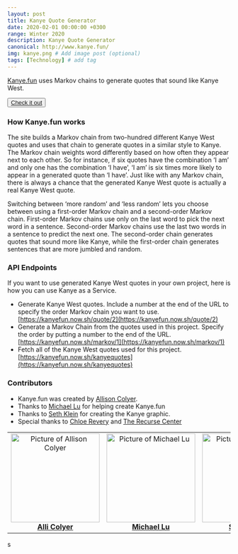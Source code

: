 ```yaml
---
layout: post
title: Kanye Quote Generator
date: 2020-02-01 00:00:00 +0300
range: Winter 2020
description: Kanye Quote Generator
canonical: http://www.kanye.fun/
img: kanye.png # Add image post (optional)
tags: [Technology] # add tag
---
```


[Kanye.fun](www.kanye.fun) uses Markov chains to generate quotes that sound like Kanye
West.

<button class="button">[Check it out](http://www.kanye.fun/)</button>

### How Kanye.fun works

The site builds a Markov chain from two-hundred different Kanye West
quotes and uses that chain to generate quotes in a similar style to
Kanye. The Markov chain weights word differently based on how often they
appear next to each other. So for instance, if six quotes have the
combination ‘I am’ and only one has the combination ‘I have’, ‘I am’ is
six times more likely to appear in a generated quote than ‘I have’. Just
like with any Markov chain, there is always a chance that the generated
Kanye West quote is actually a real Kanye West quote.

Switching between ‘more random’ and ‘less random’ lets you choose
between using a first-order Markov chain and a second-order Markov
chain. First-order Markov chains use only on the last word to pick the
next word in a sentence. Second-order Markov chains use the last two
words in a sentence to predict the next one. The second-order chain
generates quotes that sound more like Kanye, while the first-order chain
generates sentences that are more jumbled and random.

### API Endpoints

If you want to use generated Kanye West quotes in your own project, here is how you can use Kanye as a Service.

- Generate Kanye West quotes. Include a number at the end of the URL to specify the order Markov chain you want to use. [https://kanyefun.now.sh/quote/2](https://kanyefun.now.sh/quote/2)
- Generate a Markov Chain from the quotes used in this project. Specify the order by putting a number to the end of the URL. [https://kanyefun.now.sh/markov/1](https://kanyefun.now.sh/markov/1)
- Fetch all of the Kanye West quotes used for this project. [https://kanyefun.now.sh/kanyequotes](https://kanyefun.now.sh/kanyequotes)

### Contributors

- Kanye.fun was created by [Allison Colyer](https://twitter.com/AlliColyer).
- Thanks to [Michael Lu](https://github.com/michaelwlu) for helping create Kanye.fun
- Thanks to [Seth Klein](https://www.linkedin.com/in/sethaklein/) for creating the Kanye graphic.
- Special thanks to [Chloe Revery](https://github.com/chloerevery) and [The Recurse Center](https://www.recurse.com/)

<table>
  <tr>
    <td align="center"><a href="https://github.com/allicolyer"><img src="https://avatars1.githubusercontent.com/u/11083917?s=460&v=4" width="200px;" alt="Picture of Allison Colyer"/><br /><b>Alli Colyer</b></a></td>
    <td align="center"><a href="https://github.com/michaelwlu"><img src="https://avatars1.githubusercontent.com/u/9114194?s=460&v=4" width="200px;" alt="Picture of Michael Lu"/><br /><b>Michael Lu</b></a></td>
    <td align="center"><a href="https://www.linkedin.com/in/sethaklein/"><img src="https://media-exp1.licdn.com/dms/image/C5603AQFKfGxEaciQ8A/profile-displayphoto-shrink_200_200/0?e=1597276800&v=beta&t=8Bs044I3ajVnaxXAtr9DjACvNK-YuCSJXlualo4NXtA" width="200px;" alt="Picture of Seth Klein"/><br /><b>Seth Klein</b></a></td>
    <td align="center"><a href="https://github.com/chloerevery"><img src="https://avatars3.githubusercontent.com/u/6632604?s=460&v=4" width="200px;" alt="Picture of Chloe Revery"/><br /><b>Chloe Revery</b></a></td>
    <td align="center"><a href="https://www.recurse.com/"><img src="https://d29xw0ra2h4o4u.cloudfront.net/assets/logo_square-051508b5ecf8868635aea567bb86f423f4d1786776e5dfce4adf2bc7edf05804.png" width="200px;" alt="Recurse Logo"/><br /><b>Recurse Center</b></a></td>
  </tr>
</table>
s
